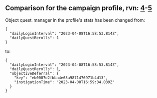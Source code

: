 ## Comparison for the campaign profile, rvn: [4](https://github.com/PRO100KatYT/FortniteProfileRevisions/tree/main/profiles/campaign/4%20campaign.json)-[5](https://github.com/PRO100KatYT/FortniteProfileRevisions/tree/main/profiles/campaign/5%20campaign.json)

Object quest_manager in the profile's stats has been changed from:

```
{
  "dailyLoginInterval": "2023-04-08T16:58:53.814Z",
  "dailyQuestRerolls": 1
}
```

to:

```
{
  "dailyLoginInterval": "2023-04-08T16:58:53.814Z",
  "dailyQuestRerolls": 1,
  "objectiveDeferral": {
    "key": "eb0007d2fbba4e63a9871476971b4d13",
    "instigationTime": "2023-04-08T16:59:34.039Z"
  }
}
```

<br><br>
